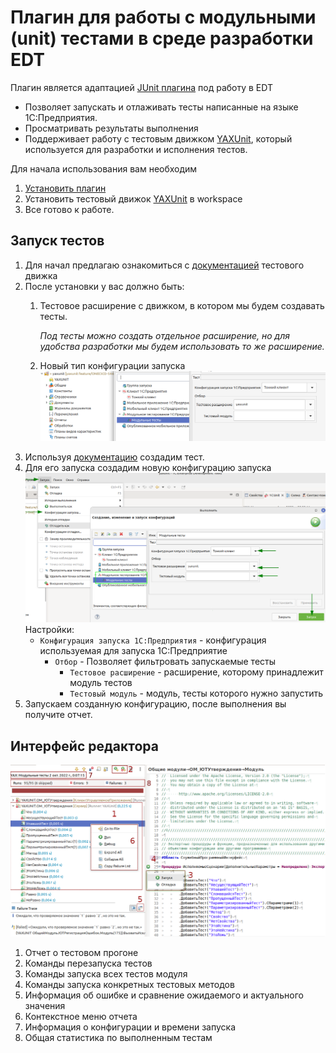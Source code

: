 # Плагин для работы с модульными (unit) тестами в среде разработки EDT

Плагин является адаптацией [JUnit плагина](https://github.com/eclipse-jdt/eclipse.jdt.ui/tree/master/org.eclipse.jdt.junit) под работу в EDT

* Позволяет запускать и отлаживать тесты написанные на языке 1С:Предприятия.
* Просматривать результаты выполнения
* Поддерживает работу с тестовым движком [YAXUnit](https://github.com/bia-technologies/yaxunit), который используется для разработки и исполнения тестов.

Для начала использования вам необходим

1. [Установить плагин](docs/Установка.md)
2. Установить тестовый движок [YAXUnit](https://github.com/bia-technologies/yaxunit) в workspace
3. Все готово к работе.

## Запуск тестов

1. Для начал предлагаю ознакомиться с [документацией](https://github.com/bia-technologies/yaxunit/blob/master/README.md) тестового движка
2. После установки у вас должно быть:
   1. Тестовое расширение с движком, в котором мы будем создавать тесты.

      *Под тесты можно создать отдельное расширение, но для удобства разработки мы будем использовать то же расширение.*
   2. Новый тип конфигурации запуска
   ![Расширение и конфигурация запуска](docs/images/launch-type-and-extension.png)
3. Используя [документацию](https://github.com/bia-technologies/yaxunit/blob/master/README.md) создадим тест.
4. Для его запуска создадим новую конфигурацию запуска
   ![Конфигурация запуска](docs/images/create-xunit-launch-configuration.png)
   Настройки:
   * `Конфигурация запуска 1С:Предприятия` - конфигурация используемая для запуска 1С:Предприятие
     * `Отбор` - Позволяет фильтровать запускаемые тесты
       * `Тестовое расширение` - расширение, которому принадлежит модуль тестов
       * `Тестовый модуль` - модуль, тесты которого нужно запустить
5. Запускаем созданную конфигурацию, после выполнения вы получите отчет.

## Интерфейс редактора

![Интерфейс редактора](docs/images/test-example.png)

1. Отчет о тестовом прогоне
2. Команды перезапуска тестов
3. Команды запуска всех тестов модуля
4. Команды запуска конкретных тестовых методов
5. Информация об ошибке и сравнение ожидаемого и актуального значения
6. Контекстное меню отчета
7. Информация о конфигурации и времени запуска
8. Общая статистика по выполненным тестам
